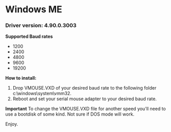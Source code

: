 
# Windows ME
### Driver version: 4.90.0.3003
**Supported Baud rates**
 - 1200
 - 2400
 - 4800
 - 9600
 - 19200
 
**How to install:**
 1. Drop VMOUSE.VXD of your desired baud rate to the following folder c:\windows\system\vmm32.
 2. Reboot and set your serial mouse adapter to your desired baud rate.
 
**Important**
To change the VMOUSE.VXD file for another speed you'll need to use a bootdisk of some kind. Not sure if DOS mode will work.

Enjoy.



